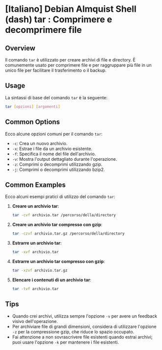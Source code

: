 # [Italiano] Debian Almquist Shell (dash) tar <Uso equivalente in italiano>: Comprimere e decomprimere file

## Overview
Il comando `tar` è utilizzato per creare archivi di file e directory. È comunemente usato per comprimere file e per raggruppare più file in un unico file per facilitare il trasferimento o il backup.

## Usage
La sintassi di base del comando `tar` è la seguente:

```bash
tar [opzioni] [argomenti]
```

## Common Options
Ecco alcune opzioni comuni per il comando `tar`:

- `-c`: Crea un nuovo archivio.
- `-x`: Estrae i file da un archivio esistente.
- `-f`: Specifica il nome del file dell'archivio.
- `-v`: Mostra l'output dettagliato durante l'operazione.
- `-z`: Comprimi o decomprimi utilizzando gzip.
- `-j`: Comprimi o decomprimi utilizzando bzip2.

## Common Examples
Ecco alcuni esempi pratici di utilizzo del comando `tar`:

1. **Creare un archivio tar**:
   ```bash
   tar -cvf archivio.tar /percorso/della/directory
   ```

2. **Creare un archivio tar compresso con gzip**:
   ```bash
   tar -czvf archivio.tar.gz /percorso/della/directory
   ```

3. **Estrarre un archivio tar**:
   ```bash
   tar -xvf archivio.tar
   ```

4. **Estrarre un archivio tar compresso con gzip**:
   ```bash
   tar -xzvf archivio.tar.gz
   ```

5. **Elencare i contenuti di un archivio tar**:
   ```bash
   tar -tvf archivio.tar
   ```

## Tips
- Quando crei archivi, utilizza sempre l'opzione `-v` per avere un feedback visivo dell'operazione.
- Per archiviare file di grandi dimensioni, considera di utilizzare l'opzione `-z` per la compressione gzip, che riduce lo spazio occupato.
- Fai attenzione a non sovrascrivere file esistenti quando estrai archivi; puoi usare l'opzione `-k` per mantenere i file esistenti.